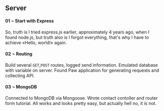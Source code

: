 ## Server

#### 01 ¬ Start with Express

So, truth is I tried express.js earlier, approximately 4 years ago, when I found node.js, but truth also is I forgot everything, that's why I have to achieve «Hello, world!» again.

#### 02 ¬ Routing

Build several `GET`,`POST` routes, logged send information. Emulated database with variable on server. Found Paw application for generating requests and collecting API.

#### 03 ¬ MongoDB

Connected to MongoDB via Mongoose. Wrote contact contoller and router form tutorial. All works and looks pretty easy, but actually hell no, it is not.
